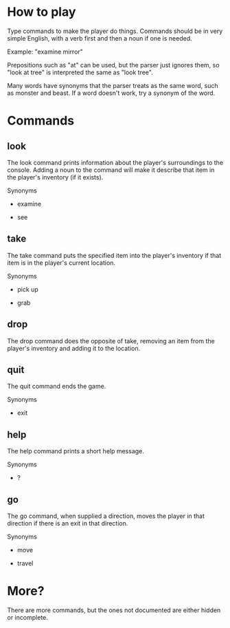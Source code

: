 # How to play

Type commands to make the player do things. Commands should be in very simple English, with a verb first and then a noun if one is needed.

Example: "examine mirror"

Prepositions such as "at" can be used, but the parser just ignores them, so "look at tree" is interpreted the same as "look tree".

Many words have synonyms that the parser treats as the same word, such as monster and beast. If a word doesn't work, try a synonym of the word.

# Commands

## look

The look command prints information about the player's surroundings to the console. Adding a noun to the command will make it describe that item in the player's inventory (if it exists).

Synonyms

- examine

- see

## take

The take command puts the specified item into the player's inventory if that item is in the player's current location.

Synonyms

- pick up

- grab

## drop

The drop command does the opposite of take, removing an item from the player's inventory and adding it to the location.

## quit

The quit command ends the game.

Synonyms

- exit

## help

The help command prints a short help message.

Synonyms

- ?

## go

The go command, when supplied a direction, moves the player in that direction if there is an exit in that direction.

Synonyms

- move

- travel

# More?

There are more commands, but the ones not documented are either hidden or incomplete.
